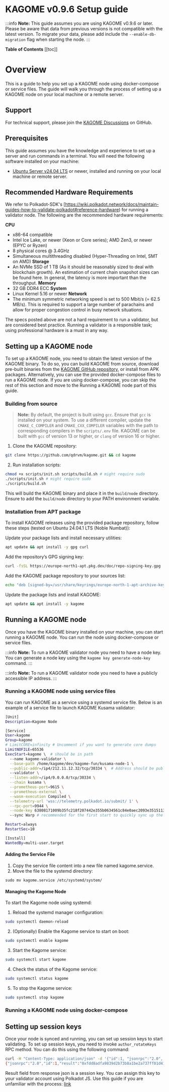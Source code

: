 # KAGOME v0.9.6 Setup guide

:::info
**Note:** This guide assumes you are using KAGOME v0.9.6 or later. Please be aware that data from previous versions is not compatible with the latest version. To migrate your data, please add include the `--enable-db-migration` flag when starting the node.
:::

**Table of Contents**
[[toc]]

# Overview
This is a guide to help you set up a KAGOME node using docker-compose or service files. The guide will walk you through the process of setting up a KAGOME node on your local machine or a remote server.

## Support
For technical support, please join the [KAGOME Discussions](https://github.com/qdrvm/kagome/discussions) on GitHub.

## Prerequisites
This guide assumes you have the knowledge and experience to set up a server and run commands in a terminal. You will need the following software installed on your machine:

- [Ubuntu Server v24.04 LTS](https://ubuntu.com/download/server) or newer, installed and running on your local machine or remote server.

## Recommended Hardware Requirements

We refer to Polkadot-SDK's [https://wiki.polkadot.network/docs/maintain-guides-how-to-validate-polkadot#reference-hardware) for running a validator node. The following are the recommended hardware requirements:

**CPU**
* x86-64 compatible
* Intel Ice Lake, or newer (Xeon or Core series); AMD Zen3, or newer (EPYC or Ryzen)
* 8 physical cores @ 3.4GHz
* Simultaneous multithreading disabled (Hyper-Threading on Intel, SMT on AMD)
**Storage**
* An NVMe SSD of 1 TB (As it should be reasonably sized to deal with blockchain growth). An estimation of current chain snapshot sizes can be found here. In general, the latency is more important than the throughput.
**Memory**
* 32 GB DDR4 ECC
**System**
* Linux Kernel 5.16 or newer
**Network**
* The minimum symmetric networking speed is set to 500 Mbit/s (= 62.5 MB/s). This is required to support a large number of parachains and allow for proper congestion control in busy network situations.

The specs posted above are not a hard requirement to run a validator, but are considered best practice. Running a validator is a responsible task; using professional hardware is a must in any way. 

## Setting up a KAGOME node
To set up a KAGOME node, you need to obtain the latest version of the KAGOME binary. To do so, you can build KAGOME from source, download pre-built binaries from the [KAGOME GitHub repository](https://github.com/qdrvm/kagome), or install from APK packages.
Alternatively, you can use the provided docker-compose files to run a KAGOME node. If you are using docker-compose, you can skip the rest of this section and move to the Running a KAGOME node part of this guide.

### Building from source

> **Note:** By default, the project is built using `gcc`. Ensure that `gcc` is installed on your system.
> To use a different compiler, update the `CMAKE_C_COMPILER` and `CMAKE_CXX_COMPILER` variables with the path to corresponding compilers in the `scripts/.env` file.
> KAGOME can be built with `gcc` of version 13 or higher, or `clang` of version 16 or higher.

1. Clone the KAGOME repository:

```sh
git clone https://github.com/qdrvm/kagome.git && cd kagome
```

2. Run installation scripts:

```sh
chmod +x scripts/init.sh scripts/build.sh # might require sudo
./scripts/init.sh # might require sudo
./scripts/build.sh
```

This will build the KAGOME binary and place it in the `build/node` directory. Ensure to add the `build/node` directory to your PATH environment variable.


### Installation from APT package

To install KAGOME releases using the provided package repository, follow these steps (tested on Ubuntu 24.04.1 LTS (Noble Numbat)):

Update your package lists and install necessary utilities:

```sh
apt update && apt install -y gpg curl
```

Add the repository’s GPG signing key:

```sh
curl -fsSL https://europe-north1-apt.pkg.dev/doc/repo-signing-key.gpg | gpg --dearmor -o /usr/share/keyrings/europe-north-1-apt-archive-keyring.gpg
```

Add the KAGOME package repository to your sources list:
```sh
echo "deb [signed-by=/usr/share/keyrings/europe-north-1-apt-archive-keyring.gpg] https://europe-north1-apt.pkg.dev/projects/kagome-408211 kagome main" > /etc/apt/sources.list.d/kagome.list
```

Update the package lists and install KAGOME:

```sh
apt update && apt install -y kagome
```

## Running a KAGOME node

Once you have the KAGOME binary installed on your machine, you can start running a KAGOME node. You can run the node using docker-compose or service files.

:::info
**Note:** To run a KAGOME validator node you need to have a node key. You can generate a node key using the ``kagome key generate-node-key`` command.
:::

:::info
**Note:** To run a KAGOME validator node you need to have a publicly accessible IP address.
:::

### Running a KAGOME node using service files

You can run KAGOME as a service using a systemd service file. Below is an example of a service file to launch KAGOME Kusama validator:

```sh
[Unit]
Description=Kagome Node

[Service]
User=kagome
Group=kagome
# LimitCORE=infinity # Uncomment if you want to generate core dumps 
LimitNOFILE=65536
ExecStart=kagome \  # should be in path
  --name kagome-validator \
  --base-path /home/kagome/dev/kagome-fun/kusama-node-1 \
  --public-addr=/ip4/212.11.12.32/tcp/30334 \  # Address should be publicly accessible
  --validator \
  --listen-addr=/ip4/0.0.0.0/tcp/30334 \
  --chain kusama \
  --prometheus-port=9615 \
  --prometheus-external \
  --wasm-execution Compiled \
  --telemetry-url 'wss://telemetry.polkadot.io/submit/ 1' \
  --rpc-port=9944 \
  --node-key 63808171009b35fc218f207442e355b0634561c84e0aec2093e3515113475624 \  # replace with your node key
  --sync Warp # recommended for the first start to quickly sync up the chain, remove it if your node is already synced

Restart=always
RestartSec=10

[Install]
WantedBy=multi-user.target
```

#### Adding the Service File

1. Copy the service file content into a new file named kagome.service.
2. Move the file to the systemd directory:

`sudo mv kagome.service /etc/systemd/system/`

#### Managing the Kagome Node

To start the Kagome node using systemd:
1. Reload the systemd manager configuration:
```sh
sudo systemctl daemon-reload
```

2. (Optionally) Enable the Kagome service to start on boot:
```sh
sudo systemctl enable kagome
```

3. Start the Kagome service:
```sh
sudo systemctl start kagome
```

4. Check the status of the Kagome service:
```sh
sudo systemctl status kagome
```

5. To stop the Kagome service:
```sh
sudo systemctl stop kagome
```

### Running a KAGOME node using docker-compose

[//]: # (TODO)

## Setting up session keys

Once your node is synced and running, you can set up session keys to start validating. To set up session keys, you need to invoke ``author_rotateKeys`` RPC method. You can do this using the following command:

```sh
curl -H "Content-Type: application/json" -d '{"id":1, "jsonrpc":"2.0", "method": "author_rotateKeys", "params":[]}' http://localhost:9944
{"jsonrpc":"2.0","id":1,"result":"0xfdd8adfa9839d2b73b8a1be2a737ff01d41e6837415b2fcbbcb3b2795eea75877a28e58509e567c352bf074fa8990cf2635d87c897ab39862a4411c6857b900fd416403da10819c02951d9ff66001d8558f031a0ebec7114386b944d1f50c9426624937c34a92ea55c497aee3b08e85a7d5681f157f2e88e8c964a2df4a9c76bb6f48b591a4f950734df8305d493b8fc68a0defd1e31cc9d4d56ca04274e6f05"}%
```

Result field from response json is a session key. You can assign this key to your validator account using Polkadot JS. Use this guide if you are unfamiliar with the process: [link](https://wiki.polkadot.network/docs/maintain-guides-how-to-validate-polkadot#bond-dot)


